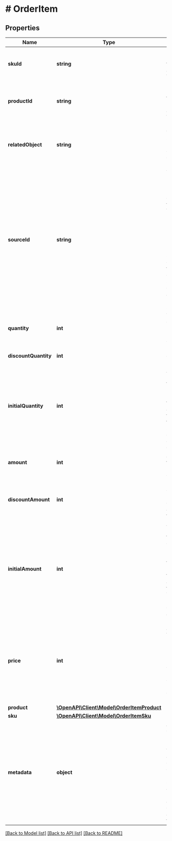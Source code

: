 # # OrderItem

## Properties

Name | Type | Description | Notes
------------ | ------------- | ------------- | -------------
**skuId** | **string** | Unique identifier of the SKU. It is assigned by Voucherify. | [optional]
**productId** | **string** | Unique identifier of the product. It is assigned by Voucherify. | [optional]
**relatedObject** | **string** | Used along with the source_id property, can be set to either sku or product. | [optional]
**sourceId** | **string** | The merchant&#39;s product/SKU ID (if it is different from the Voucherify product/SKU ID). It is useful in the integration between multiple systems. It can be an ID from an eCommerce site, a database, or a third-party service. | [optional]
**quantity** | **int** | The quantity of the particular item in the cart. | [optional]
**discountQuantity** | **int** | Number of dicounted items. | [optional]
**initialQuantity** | **int** | A positive integer in the smallest unit quantity representing the total amount of the order; this is the sum of the order items&#39; quantity. | [optional]
**amount** | **int** | The total amount of the order item (price * quantity). | [optional]
**discountAmount** | **int** | Sum of all order-item-level discounts applied to the order. | [optional]
**initialAmount** | **int** | A positive integer in the smallest currency unit (e.g. 100 cents for $1.00) representing the total amount of the order. This is the sum of the order items&#39; amounts. | [optional]
**price** | **int** | Unit price of an item. Value is multiplied by 100 to precisely represent 2 decimal places. For example &#x60;10000 cents&#x60; for &#x60;$100.00&#x60;. | [optional]
**product** | [**\OpenAPI\Client\Model\OrderItemProduct**](OrderItemProduct.md) |  | [optional]
**sku** | [**\OpenAPI\Client\Model\OrderItemSku**](OrderItemSku.md) |  | [optional]
**metadata** | **object** | A set of custom key/value pairs that you can attach to an order item. It can be useful for storing additional information about the order item in a structured format. | [optional]

[[Back to Model list]](../../README.md#models) [[Back to API list]](../../README.md#endpoints) [[Back to README]](../../README.md)
